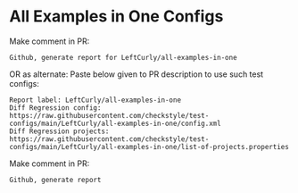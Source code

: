 # All Examples in One Configs
Make comment in PR:
```
Github, generate report for LeftCurly/all-examples-in-one
```
OR as alternate:
Paste below given to PR description to use such test configs:
```
Report label: LeftCurly/all-examples-in-one
Diff Regression config: https://raw.githubusercontent.com/checkstyle/test-configs/main/LeftCurly/all-examples-in-one/config.xml
Diff Regression projects: https://raw.githubusercontent.com/checkstyle/test-configs/main/LeftCurly/all-examples-in-one/list-of-projects.properties
```
Make comment in PR:
```
Github, generate report
```

